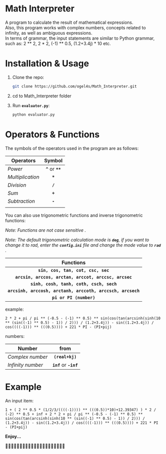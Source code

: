 # Math Interpreter
A program to calculate the result of mathematical expressions.\
Also, this program works with complex numbers, concepts related to infinity, as well as ambiguous expressions.\
In terms of grammar, the input statements are similar to Python grammar, such as:
2 ** 2, 2 * 2, (-1) ** 0.5, (1.2+3.4j) * 10 etc.

# Installation & Usage
1. Clone the repo:
    ```bash
    git clone https://github.com/ogel4s/Math_Interpreter.git
    ```

2. cd to Math_Interpreter folder

3. Run **`evaluator.py`**:
    ```bash
    python evaluator.py
    ```


# Operators & Functions
The symbols of the operators used in the program are as follows:

| Operators | Symbol |
| ------------- |:-------------:|
| *Power* | **`^`** or **`**`** |
| *Multiplication* | **`*`** |
| *Division* | **`/`** |
| *Sum* | **`+`** |
| *Subtraction* | **`-`** |
||


You can also use trigonometric functions and inverse trigonometric functions:

*Note: Functions are not case sensitive .*

*Note: The default trigonometric calculation mode is **`deg`**, if you want to change it to rad, enter the **`config.ini`** file and change the mode value to **`rad`** .*

| Functions |
|:---------:|
| **`sin, cos, tan, cot, csc, sec`** |
| **`arcsin, arccos, arctan, arccot, arccsc, arcsec`** |
| **`sinh, cosh, tanh, coth, csch, sech`** |
| **`arcsinh, arccosh, arctanh, arccoth, arccsch, arcsech`** |
|**`pi or PI (number)`**|

example:
```
2 * 2 + pi / pi ** (-0.5 - (-1) ** 0.5) ** sin(cos(tan(arcsinh(sinh(10 ** (sin((-1) ** 0.5) - 1)) / 2))) / (1.2+3.4j)) - sin((1.2+3.4j)) / cos((((-1))) ** (((0.5)))) + 221 * PI - (PI+pij)
```

numbers:

| Number         | from          |
| ---------------| :------------:|
| *Complex number* | **`(real+kj)`**|
| *Infinity number*| **`inf`** or **`-inf`**|

# Example
An input item:
```
1 + ( 2 ** 0.5 * (1/2/3/((((-1)))) ** (((0.5))*10)+12.39347) ) * 2 / (-2) ** 0.5 + inf + 2 * 2 + pi / pi ** (-0.5 - (-1) ** 0.5) ** sin(cos(tan(arcsinh(sinh(10 ** (sin((-1) ** 0.5) - 1)) / 2))) / (1.2+3.4j)) - sin((1.2+3.4j)) / cos((((-1))) ** (((0.5)))) + 221 * PI - (PI+pij)
```
 

**Enjoy...**

🌹🌹🌹🌹🌹🌹🌹🌹🌹🌹🌹🌹🌹🌹🌹🌹🌹🌹🌹🌹🌹
